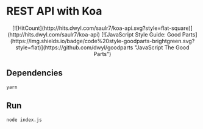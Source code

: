 # REST API with Koa
   
<div align="center">
  [![HitCount](http://hits.dwyl.com/saulr7/koa-api.svg?style=flat-square)](http://hits.dwyl.com/saulr7/koa-api)
  [![JavaScript Style Guide: Good Parts](https://img.shields.io/badge/code%20style-goodparts-brightgreen.svg?style=flat)](https://github.com/dwyl/goodparts "JavaScript The Good Parts")
</div>

## Dependencies

`yarn`

## Run

`node index.js`
